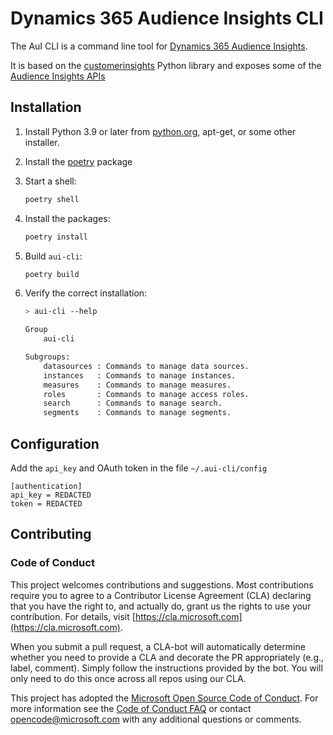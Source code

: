 # Dynamics 365 Audience Insights CLI

The AuI CLI is a command line tool for [Dynamics 365 Audience Insights](https://dynamics.microsoft.com/ai/customer-insights/audience-insights-capability).

It is based on the [customerinsights](https://pypi.org/project/customerinsights) Python library and exposes some of the [Audience Insights APIs](https://docs.microsoft.com/dynamics365/customer-insights/audience-insights/apis)

## Installation

1. Install Python 3.9 or later from [python.org](https://www.python.org/downloads), apt-get, or some other installer.

1. Install the [poetry](https://python-poetry.org) package

1. Start a shell:

    ```bash
    poetry shell
    ```

1. Install the packages:

    ```bash
    poetry install
    ```

1. Build `aui-cli`:

    ```bash
    poetry build
    ```

1. Verify the correct installation:

    ```bash
    > aui-cli --help

    Group
        aui-cli

    Subgroups:
        datasources : Commands to manage data sources.
        instances   : Commands to manage instances.
        measures    : Commands to manage measures.
        roles       : Commands to manage access roles.
        search      : Commands to manage search.
        segments    : Commands to manage segments.
    ```

## Configuration

Add the `api_key` and OAuth token in the file `~/.aui-cli/config`

```text
[authentication]
api_key = REDACTED
token = REDACTED
```

## Contributing

### Code of Conduct

This project welcomes contributions and suggestions. Most contributions require you to agree to a Contributor License Agreement (CLA) declaring that you have the right to, and actually do, grant us the rights to use your contribution. For details, visit [https://cla.microsoft.com](https://cla.microsoft.com).

When you submit a pull request, a CLA-bot will automatically determine whether you need to provide a CLA and decorate the PR appropriately (e.g., label, comment). Simply follow the instructions provided by the bot. You will only need to do this once across all repos using our CLA.

This project has adopted the [Microsoft Open Source Code of Conduct](https://opensource.microsoft.com/codeofconduct/). For more information see the [Code of Conduct FAQ](https://opensource.microsoft.com/codeofconduct/faq/) or contact [opencode@microsoft.com](mailto:opencode@microsoft.com) with any additional questions or comments.
